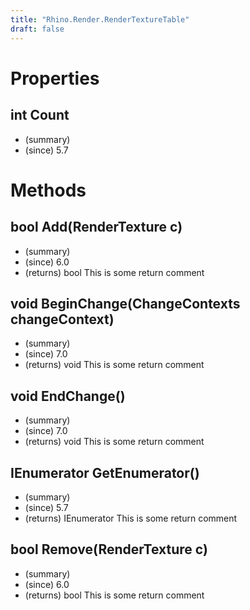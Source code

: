 ```yaml
---
title: "Rhino.Render.RenderTextureTable"
draft: false
---
```


# Properties
## int Count
- (summary) 
- (since) 5.7
# Methods
## bool Add(RenderTexture c)
- (summary) 
- (since) 6.0
- (returns) bool This is some return comment
## void BeginChange(ChangeContexts changeContext)
- (summary) 
- (since) 7.0
- (returns) void This is some return comment
## void EndChange()
- (summary) 
- (since) 7.0
- (returns) void This is some return comment
## IEnumerator<RenderTexture> GetEnumerator()
- (summary) 
- (since) 5.7
- (returns) IEnumerator<RenderTexture> This is some return comment
## bool Remove(RenderTexture c)
- (summary) 
- (since) 6.0
- (returns) bool This is some return comment
